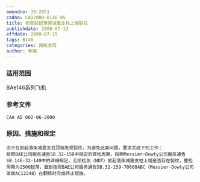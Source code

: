 ```yaml
---
amendno: 39-2951  
cadno: CAD2000-B146-05  
title: 检查前起落架减震支柱上端裂纹  
publishdate: 2000-07-13  
effdate: 2000-07-15  
tags: B146  
categories: 民航总局  
author: 李强  
---
```

  
### 适用范围  
BAe146系列飞机  
  
<!--more-->  
### 参考文件  
    CAA AD 002-06-2000  
  
### 原因、措施和规定  
    由于在前起落架减震支柱顶端发现裂纹，为避免此类问题，要求完成下列工作：  
    按照BAE公司服务通告SB.32-158中规定的首检周期，按照Messier-Dowty公司服务通告SB.146-32-149中的详细规定，无损检测（NDT）前起落架减震支柱上端是否存在裂纹，重检周期为2500起落，直到按照BAE公司服务通告SB.32-159-70668ABC（Messier-Dowty公司改装AC12248）在翻修时完成终止措施。  
